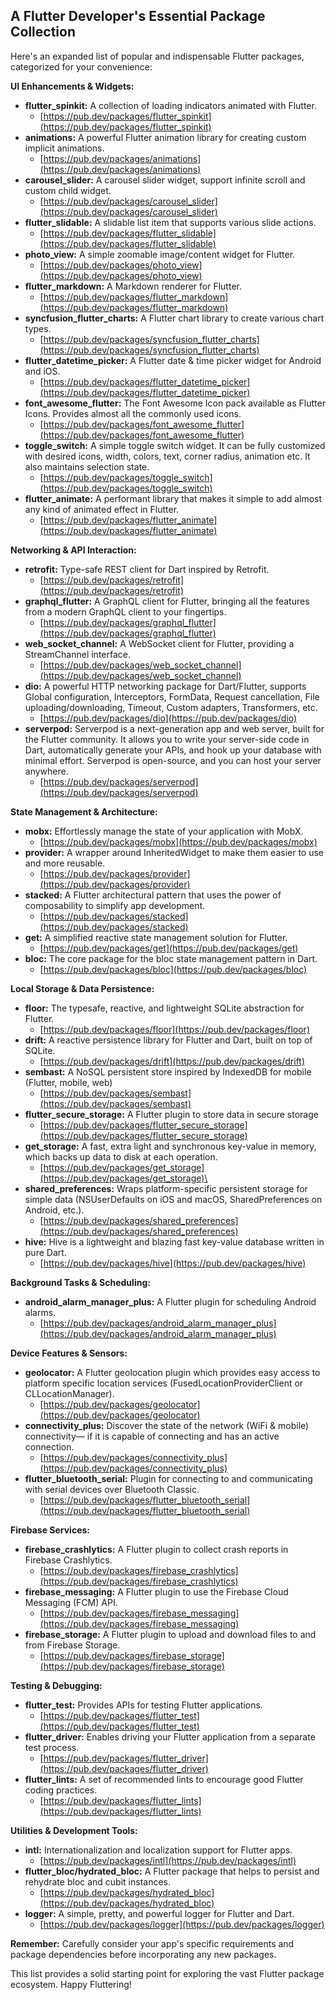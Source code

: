 ##  A Flutter Developer's Essential Package Collection

Here's an expanded list of popular and indispensable Flutter packages, categorized for your convenience:

**UI Enhancements & Widgets:**

- **flutter_spinkit:**  A collection of loading indicators animated with Flutter.
    - [https://pub.dev/packages/flutter_spinkit](https://pub.dev/packages/flutter_spinkit)
- **animations:**  A powerful Flutter animation library for creating custom implicit animations. 
    - [https://pub.dev/packages/animations](https://pub.dev/packages/animations)
- **carousel_slider:**  A carousel slider widget, support infinite scroll and custom child widget.
    - [https://pub.dev/packages/carousel_slider](https://pub.dev/packages/carousel_slider) 
- **flutter_slidable:** A slidable list item that supports various slide actions.
    - [https://pub.dev/packages/flutter_slidable](https://pub.dev/packages/flutter_slidable)
- **photo_view:**  A simple zoomable image/content widget for Flutter.
    - [https://pub.dev/packages/photo_view](https://pub.dev/packages/photo_view)
- **flutter_markdown:**  A Markdown renderer for Flutter.
    - [https://pub.dev/packages/flutter_markdown](https://pub.dev/packages/flutter_markdown)
- **syncfusion_flutter_charts:**  A Flutter chart library to create various chart types.
    - [https://pub.dev/packages/syncfusion_flutter_charts](https://pub.dev/packages/syncfusion_flutter_charts)
- **flutter_datetime_picker:**  A Flutter date & time picker widget for Android and iOS.
    - [https://pub.dev/packages/flutter_datetime_picker](https://pub.dev/packages/flutter_datetime_picker)
- **font_awesome_flutter:**  The Font Awesome Icon pack available as Flutter Icons. Provides almost all the commonly used icons.
    - [https://pub.dev/packages/font_awesome_flutter](https://pub.dev/packages/font_awesome_flutter)
- **toggle_switch:**  A simple toggle switch widget. It can be fully customized with desired icons, width, colors, text, corner radius, animation etc. It also maintains selection state.
    - [https://pub.dev/packages/toggle_switch](https://pub.dev/packages/toggle_switch)
- **flutter_animate:**  A performant library that makes it simple to add almost any kind of animated effect in Flutter.
    - [https://pub.dev/packages/flutter_animate](https://pub.dev/packages/flutter_animate)


**Networking & API Interaction:**

- **retrofit:**   Type-safe REST client for Dart inspired by Retrofit. 
    - [https://pub.dev/packages/retrofit](https://pub.dev/packages/retrofit)
- **graphql_flutter:**  A GraphQL client for Flutter, bringing all the features from a modern GraphQL client to your fingertips.
    - [https://pub.dev/packages/graphql_flutter](https://pub.dev/packages/graphql_flutter)
- **web_socket_channel:**  A WebSocket client for Flutter, providing a StreamChannel interface. 
    - [https://pub.dev/packages/web_socket_channel](https://pub.dev/packages/web_socket_channel)
- **dio:**  A powerful HTTP networking package for Dart/Flutter, supports Global configuration, Interceptors, FormData, Request cancellation, File uploading/downloading, Timeout, Custom adapters, Transformers, etc.
    - [https://pub.dev/packages/dio](https://pub.dev/packages/dio)
- **serverpod:**  Serverpod is a next-generation app and web server, built for the Flutter community. It allows you to write your server-side code in Dart, automatically generate your APIs, and hook up your database with minimal effort. Serverpod is open-source, and you can host your server anywhere.
    - [https://pub.dev/packages/serverpod](https://pub.dev/packages/serverpod)




**State Management & Architecture:**

- **mobx:**  Effortlessly manage the state of your application with MobX. 
    - [https://pub.dev/packages/mobx](https://pub.dev/packages/mobx)
- **provider:**  A wrapper around InheritedWidget to make them easier to use and more reusable.
    - [https://pub.dev/packages/provider](https://pub.dev/packages/provider)
- **stacked:**  A Flutter architectural pattern that uses the power of composability to simplify app development.
    - [https://pub.dev/packages/stacked](https://pub.dev/packages/stacked)
- **get:**  A simplified reactive state management solution for Flutter. 
    - [https://pub.dev/packages/get](https://pub.dev/packages/get)
- **bloc:**  The core package for the bloc state management pattern in Dart.
    - [https://pub.dev/packages/bloc](https://pub.dev/packages/bloc) 

**Local Storage & Data Persistence:**

- **floor:**  The typesafe, reactive, and lightweight SQLite abstraction for Flutter.
    - [https://pub.dev/packages/floor](https://pub.dev/packages/floor)
- **drift:**  A reactive persistence library for Flutter and Dart, built on top of SQLite.
    - [https://pub.dev/packages/drift](https://pub.dev/packages/drift)
- **sembast:**  A NoSQL persistent store inspired by IndexedDB for mobile (Flutter, mobile, web)
    - [https://pub.dev/packages/sembast](https://pub.dev/packages/sembast)
- **flutter_secure_storage:**  A Flutter plugin to store data in secure storage
    - [https://pub.dev/packages/flutter_secure_storage](https://pub.dev/packages/flutter_secure_storage)
- **get_storage:**  A fast, extra light and synchronous key-value in memory, which backs up data to disk at each operation.
    - [https://pub.dev/packages/get_storage](https://pub.dev/packages/get_storage)\
- **shared_preferences:**  Wraps platform-specific persistent storage for simple data (NSUserDefaults on iOS and macOS, SharedPreferences on Android, etc.).
    - [https://pub.dev/packages/shared_preferences](https://pub.dev/packages/shared_preferences)
- **hive:**  Hive is a lightweight and blazing fast key-value database written in pure Dart.
    - [https://pub.dev/packages/hive](https://pub.dev/packages/hive)
 
  
**Background Tasks & Scheduling:**

- **android_alarm_manager_plus:**  A Flutter plugin for scheduling Android alarms.
    - [https://pub.dev/packages/android_alarm_manager_plus](https://pub.dev/packages/android_alarm_manager_plus)

**Device Features & Sensors:**

- **geolocator:**  A Flutter geolocation plugin which provides easy access to platform specific location services (FusedLocationProviderClient or CLLocationManager).
    - [https://pub.dev/packages/geolocator](https://pub.dev/packages/geolocator)
- **connectivity_plus:**  Discover the state of the network (WiFi & mobile) connectivity— if it is capable of connecting and has an active connection.
    - [https://pub.dev/packages/connectivity_plus](https://pub.dev/packages/connectivity_plus) 
- **flutter_bluetooth_serial:**  Plugin for connecting to and communicating with serial devices over Bluetooth Classic.
    - [https://pub.dev/packages/flutter_bluetooth_serial](https://pub.dev/packages/flutter_bluetooth_serial)

**Firebase Services:**

- **firebase_crashlytics:**  A Flutter plugin to collect crash reports in Firebase Crashlytics.
    - [https://pub.dev/packages/firebase_crashlytics](https://pub.dev/packages/firebase_crashlytics) 
- **firebase_messaging:**  A Flutter plugin to use the Firebase Cloud Messaging (FCM) API. 
    - [https://pub.dev/packages/firebase_messaging](https://pub.dev/packages/firebase_messaging) 
- **firebase_storage:**  A Flutter plugin to upload and download files to and from Firebase Storage. 
    - [https://pub.dev/packages/firebase_storage](https://pub.dev/packages/firebase_storage)

**Testing & Debugging:**

- **flutter_test:**  Provides APIs for testing Flutter applications. 
    - [https://pub.dev/packages/flutter_test](https://pub.dev/packages/flutter_test) 
- **flutter_driver:**  Enables driving your Flutter application from a separate test process.
    - [https://pub.dev/packages/flutter_driver](https://pub.dev/packages/flutter_driver) 
- **flutter_lints:**  A set of recommended lints to encourage good Flutter coding practices.
    - [https://pub.dev/packages/flutter_lints](https://pub.dev/packages/flutter_lints) 

**Utilities & Development Tools:**

- **intl:**   Internationalization and localization support for Flutter apps. 
    - [https://pub.dev/packages/intl](https://pub.dev/packages/intl)
- **flutter_bloc/hydrated_bloc:**   A Flutter package that helps to persist and rehydrate bloc and cubit instances.
    - [https://pub.dev/packages/hydrated_bloc](https://pub.dev/packages/hydrated_bloc)
- **logger:**  A simple, pretty, and powerful logger for Flutter and Dart.
    - [https://pub.dev/packages/logger](https://pub.dev/packages/logger) 

**Remember:** Carefully consider your app's specific requirements and package dependencies before incorporating any new packages. 

This list provides a solid starting point for exploring the vast Flutter package ecosystem. Happy Fluttering! 

